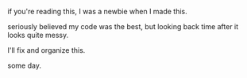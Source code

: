 if you're reading this, I was a newbie when I made this. 

seriously believed my code was the best, but looking back time after it looks quite messy. 

I'll fix and organize this. 


some day.
